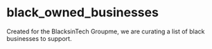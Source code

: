# black_owned_businesses
Created for the BlacksinTech Groupme, we are curating a list of black businesses to support. 
